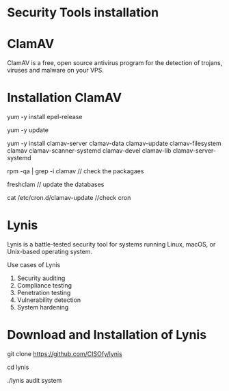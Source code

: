 # Security Tools installation

# ClamAV

ClamAV is a free, open source antivirus program for the detection of trojans, viruses and malware on your VPS.

# Installation ClamAV

yum -y install epel-release

yum -y update

yum -y install clamav-server clamav-data clamav-update clamav-filesystem clamav clamav-scanner-systemd clamav-devel clamav-lib clamav-server-systemd

rpm -qa | grep -i clamav  // check the packagaes

freshclam  // update the databases


cat /etc/cron.d/clamav-update //check cron 

# Lynis 

Lynis is a battle-tested security tool for systems running Linux, macOS, or Unix-based operating system.

Use cases of Lynis

1. Security auditing
2. Compliance testing
3. Penetration testing
4. Vulnerability detection
5. System hardening


# Download and Installation of Lynis

 git clone https://github.com/CISOfy/lynis 

 cd lynis 

 ./lynis audit system 